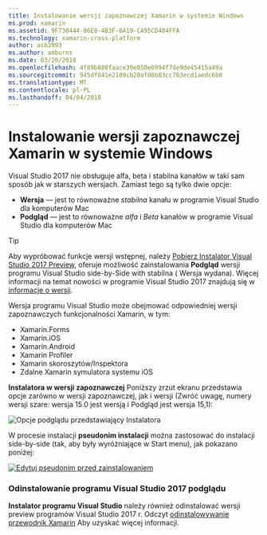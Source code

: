 ```yaml
---
title: Instalowanie wersji zapoznawczej Xamarin w systemie Windows
ms.prod: xamarin
ms.assetid: 9F730444-06E8-4B3F-8A19-CA95CD484FFA
ms.technology: xamarin-cross-platform
author: asb3993
ms.author: amburns
ms.date: 03/20/2018
ms.openlocfilehash: 4f89b888faace39e050e0994f7de9de45415a49a
ms.sourcegitcommit: 945df041e2180cb20af08b83cc703ecd1aedc6b0
ms.translationtype: MT
ms.contentlocale: pl-PL
ms.lasthandoff: 04/04/2018
---
```

# <a name="installing-xamarin-preview-on-windows"></a>Instalowanie wersji zapoznawczej Xamarin w systemie Windows

Visual Studio 2017 nie obsługuje alfa, beta i stabilna kanałów w taki sam sposób jak w starszych wersjach. Zamiast tego są tylko dwie opcje:

- **Wersja** — jest to równoważne _stabilna_ kanału w programie Visual Studio dla komputerów Mac
- **Podgląd** — jest to równoważne _alfa_ i _Beta_ kanałów w programie Visual Studio dla komputerów Mac

> [!TIP] 
> Aby wypróbować funkcje wersji wstępnej, należy [Pobierz Instalator Visual Studio 2017 Preview](https://www.visualstudio.com/vs/preview/), oferuje możliwość zainstalowania **Podgląd** wersji programu Visual Studio side-by-Side with stabilna ( Wersja wydana). Więcej informacji na temat nowości w programie Visual Studio 2017 znajdują się w [informacje o wersji](/visualstudio/releasenotes/vs2017-preview-relnotes).

Wersja programu Visual Studio może obejmować odpowiedniej wersji zapoznawczych funkcjonalności Xamarin, w tym:

- Xamarin.Forms
- Xamarin.iOS
- Xamarin.Android
- Xamarin Profiler
- Xamarin skoroszytów/Inspektora
- Zdalne Xamarin symulatora systemu iOS

**Instalatora w wersji zapoznawczej** Poniższy zrzut ekranu przedstawia opcje zarówno w wersji zapoznawczej, jak i wersji (Zwróć uwagę, numery wersji szare: wersja 15.0 jest wersją i Podgląd jest wersja 15,1):

![Opcje podglądu przedstawiający Instalatora](windows-images/vs2017-installer.jpg)

W procesie instalacji **pseudonim instalacji** można zastosować do instalacji side-by-side (tak, aby były wyróżniające w Start menu), jak pokazano poniżej:

[![Edytuj pseudonim przed zainstalowaniem](windows-images/vs2017-nickname-sml.png "pseudonim edycji przed instalacją")](windows-images/vs2017-nickname.png#lightbox)

### <a name="uninstalling-visual-studio-2017-preview"></a>Odinstalowanie programu Visual Studio 2017 podglądu

**Instalator programu Visual Studio** należy również odinstalować wersji preview programów Visual Studio 2017 r. Odczyt [odinstalowywanie przewodnik Xamarin](uninstalling-xamarin.md#uninstallvs2017) Aby uzyskać więcej informacji.
